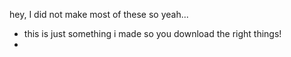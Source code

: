 hey, I did not make most of these so yeah...
- this is just something i made so you download the right things!
- 
